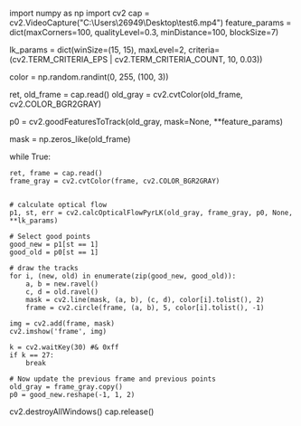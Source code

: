 import numpy as np
import cv2 
cap = cv2.VideoCapture("C:\\Users\\26949\\Desktop\\test6.mp4") 
feature_params = dict(maxCorners=100,
                      qualityLevel=0.3,
                      minDistance=100,
                      blockSize=7)

lk_params = dict(winSize=(15, 15),
                 maxLevel=2,
                 criteria=(cv2.TERM_CRITERIA_EPS | cv2.TERM_CRITERIA_COUNT, 10, 0.03))

color = np.random.randint(0, 255, (100, 3))
 
ret, old_frame = cap.read()
old_gray = cv2.cvtColor(old_frame, cv2.COLOR_BGR2GRAY)

p0 = cv2.goodFeaturesToTrack(old_gray, mask=None, **feature_params)

mask = np.zeros_like(old_frame)
 
while True:
    
    ret, frame = cap.read()
    frame_gray = cv2.cvtColor(frame, cv2.COLOR_BGR2GRAY)
 
    
    # calculate optical flow
    p1, st, err = cv2.calcOpticalFlowPyrLK(old_gray, frame_gray, p0, None, **lk_params)
    
    # Select good points
    good_new = p1[st == 1]
    good_old = p0[st == 1]
   
    # draw the tracks
    for i, (new, old) in enumerate(zip(good_new, good_old)):
        a, b = new.ravel()
        c, d = old.ravel()
        mask = cv2.line(mask, (a, b), (c, d), color[i].tolist(), 2)
        frame = cv2.circle(frame, (a, b), 5, color[i].tolist(), -1)
   
    img = cv2.add(frame, mask)
    cv2.imshow('frame', img)
 
    k = cv2.waitKey(30) #& 0xff
    if k == 27:
        break
    
    # Now update the previous frame and previous points
    old_gray = frame_gray.copy()
    p0 = good_new.reshape(-1, 1, 2)
 
cv2.destroyAllWindows()
cap.release()
 
